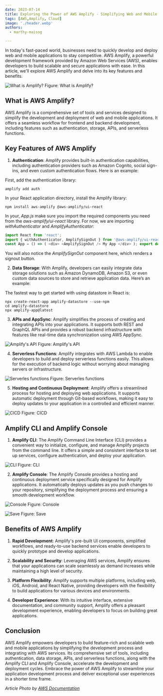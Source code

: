 ```yaml
---
date: 2023-07-14
title: Exploring the Power of AWS Amplify - Simplifying Web and Mobile App Development
tags: [AWS,Amplify, Cloud]
image: './header.webp'
authors:
  - marthy-maisog

---
```


In today's fast-paced world, businesses need to quickly develop and deploy web and mobile applications to stay competitive. AWS Amplify, a powerful development framework provided by Amazon Web Services (AWS), enables developers to build scalable and secure applications with ease. In this article, we'll explore AWS Amplify and delve into its key features and benefits.

![What is Amplify?](1amplify.webp)
Figure: What is Amplify?

## What is AWS Amplify?

AWS Amplify is a comprehensive set of tools and services designed to simplify the development and deployment of web and mobile applications. It offers a seamless workflow for frontend and backend development, including features such as authentication, storage, APIs, and serverless functions.

## Key Features of AWS Amplify

1. **Authentication**: Amplify provides built-in authentication capabilities, including authentication providers such as Amazon Cognito, social sign-ins, and even custom authentication flows.
    Here is an example:

First, add the authentication library:

```shellscript
amplify add auth
```
In your React application directory, install the Amplify library:
```shellscript
npm install aws-amplify @aws-amplify/ui-react
```
In your, _App.js_ make sure you import the required components you need from the _aws-amplify/ui-react_ library. For now, we are importing _withAuthenticator_ and _AmplifyAuthenticator_:

```javascript
import React from 'react';
import { withAuthenticator, AmplifySignOut } from '@aws-amplify/ui-react';
const App = () => ( <div> <AmplifySignOut /> My App </div> ); export default withAuthenticator(App);
```
You will also notice the _AmplifySignOut_ component here, which renders a signout button.

2. **Data Storage**: With Amplify, developers can easily integrate data storage solutions such as Amazon DynamoDB, Amazon S3, or even custom data sources to store and retrieve application data. Here’s an example:

The fastest way to get started with using datastore in React is:
```shellscript
npx create-react-app amplify-datastore --use-npm
cd amplify-datastore
npx amplify-app@latest
```
3. **APIs and AppSync**: Amplify simplifies the process of creating and integrating APIs into your applications. It supports both REST and GraphQL APIs and provides a robust backend infrastructure with features like real-time data synchronization using AWS AppSync.

![Amplify's API](2api.webp)
Figure: Amplify's API

4. **Serverless Functions**: Amplify integrates with AWS Lambda to enable developers to build and deploy serverless functions easily. This allows for the execution of backend logic without worrying about managing servers or infrastructure.

![Serverles functions](3serverless.webp)
Figure: Serverles functions

5. **Hosting and Continuous Deployment**: Amplify offers a streamlined process for hosting and deploying web applications. It supports automatic deployment through Git-based workflows, making it easy to deploy updates to your application in a controlled and efficient manner.

![CICD](4cicd.webp)
Figure: CICD

## Amplify CLI and Amplify Console

1. **Amplify CLI**: The Amplify Command Line Interface (CLI) provides a convenient way to initialize, configure, and manage Amplify projects from the command line. It offers a simple and consistent interface to set up services, configure authentication, and deploy your application.

![CLI](5cli.webp)
Figure: CLI

2. **Amplify Console**: The Amplify Console provides a hosting and continuous deployment service specifically designed for Amplify applications. It automatically deploys updates as you push changes to your repository, simplifying the deployment process and ensuring a smooth development workflow.

![Console](6console.webp)
Figure: Console

![Save](7save.webp)
Figure: Save

## Benefits of AWS Amplify

1. **Rapid Development**: Amplify's pre-built UI components, simplified workflows, and ready-to-use backend services enable developers to quickly prototype and develop applications.

2. **Scalability and Security**: Leveraging AWS services, Amplify ensures that your applications can scale seamlessly as demand increases while maintaining a high level of security.

3. **Platform Flexibility**: Amplify supports multiple platforms, including web, iOS, Android, and React Native, providing developers with the flexibility to build applications for various devices and environments.

4. **Developer Experience**: With its intuitive interface, extensive documentation, and community support, Amplify offers a pleasant development experience, enabling developers to focus on building great applications.

## Conclusion

AWS Amplify empowers developers to build feature-rich and scalable web and mobile applications by simplifying the development process and integrating with AWS services. Its comprehensive set of tools, including authentication, data storage, APIs, and serverless functions, along with the Amplify CLI and Amplify Console, accelerate the development and deployment cycles. Embrace the power of AWS Amplify to streamline your application development process and deliver exceptional user experiences in a shorter time frame.

_Article Photo by [AWS Documentation](https://docs.aws.amazon.com/)_
